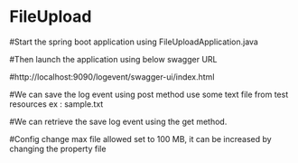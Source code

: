 # FileUpload

#Start the spring boot application using FileUploadApplication.java

#Then launch the application using below swagger URL

#http://localhost:9090/logevent/swagger-ui/index.html

#We can save the log event using post method use some text file from test resources ex : sample.txt

#We can retrieve the save log event using the get method.

#Config change max file allowed set to 100 MB, it can be increased by changing the property file
